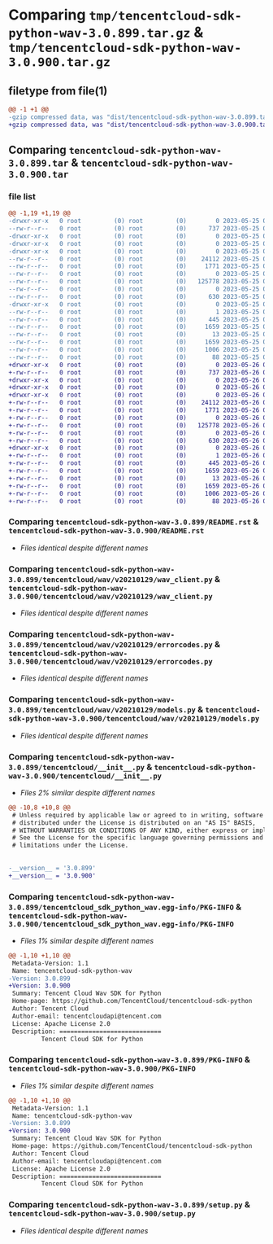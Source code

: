 # Comparing `tmp/tencentcloud-sdk-python-wav-3.0.899.tar.gz` & `tmp/tencentcloud-sdk-python-wav-3.0.900.tar.gz`

## filetype from file(1)

```diff
@@ -1 +1 @@
-gzip compressed data, was "dist/tencentcloud-sdk-python-wav-3.0.899.tar", last modified: Thu May 25 00:41:29 2023, max compression
+gzip compressed data, was "dist/tencentcloud-sdk-python-wav-3.0.900.tar", last modified: Fri May 26 02:32:20 2023, max compression
```

## Comparing `tencentcloud-sdk-python-wav-3.0.899.tar` & `tencentcloud-sdk-python-wav-3.0.900.tar`

### file list

```diff
@@ -1,19 +1,19 @@
-drwxr-xr-x   0 root         (0) root         (0)        0 2023-05-25 00:41:29.000000 tencentcloud-sdk-python-wav-3.0.899/
--rw-r--r--   0 root         (0) root         (0)      737 2023-05-25 00:41:29.000000 tencentcloud-sdk-python-wav-3.0.899/README.rst
-drwxr-xr-x   0 root         (0) root         (0)        0 2023-05-25 00:41:29.000000 tencentcloud-sdk-python-wav-3.0.899/tencentcloud/
-drwxr-xr-x   0 root         (0) root         (0)        0 2023-05-25 00:41:29.000000 tencentcloud-sdk-python-wav-3.0.899/tencentcloud/wav/
-drwxr-xr-x   0 root         (0) root         (0)        0 2023-05-25 00:41:29.000000 tencentcloud-sdk-python-wav-3.0.899/tencentcloud/wav/v20210129/
--rw-r--r--   0 root         (0) root         (0)    24112 2023-05-25 00:41:29.000000 tencentcloud-sdk-python-wav-3.0.899/tencentcloud/wav/v20210129/wav_client.py
--rw-r--r--   0 root         (0) root         (0)     1771 2023-05-25 00:41:29.000000 tencentcloud-sdk-python-wav-3.0.899/tencentcloud/wav/v20210129/errorcodes.py
--rw-r--r--   0 root         (0) root         (0)        0 2023-05-25 00:41:29.000000 tencentcloud-sdk-python-wav-3.0.899/tencentcloud/wav/v20210129/__init__.py
--rw-r--r--   0 root         (0) root         (0)   125778 2023-05-25 00:41:29.000000 tencentcloud-sdk-python-wav-3.0.899/tencentcloud/wav/v20210129/models.py
--rw-r--r--   0 root         (0) root         (0)        0 2023-05-25 00:41:29.000000 tencentcloud-sdk-python-wav-3.0.899/tencentcloud/wav/__init__.py
--rw-r--r--   0 root         (0) root         (0)      630 2023-05-25 00:41:29.000000 tencentcloud-sdk-python-wav-3.0.899/tencentcloud/__init__.py
-drwxr-xr-x   0 root         (0) root         (0)        0 2023-05-25 00:41:29.000000 tencentcloud-sdk-python-wav-3.0.899/tencentcloud_sdk_python_wav.egg-info/
--rw-r--r--   0 root         (0) root         (0)        1 2023-05-25 00:41:29.000000 tencentcloud-sdk-python-wav-3.0.899/tencentcloud_sdk_python_wav.egg-info/dependency_links.txt
--rw-r--r--   0 root         (0) root         (0)      445 2023-05-25 00:41:29.000000 tencentcloud-sdk-python-wav-3.0.899/tencentcloud_sdk_python_wav.egg-info/SOURCES.txt
--rw-r--r--   0 root         (0) root         (0)     1659 2023-05-25 00:41:29.000000 tencentcloud-sdk-python-wav-3.0.899/tencentcloud_sdk_python_wav.egg-info/PKG-INFO
--rw-r--r--   0 root         (0) root         (0)       13 2023-05-25 00:41:29.000000 tencentcloud-sdk-python-wav-3.0.899/tencentcloud_sdk_python_wav.egg-info/top_level.txt
--rw-r--r--   0 root         (0) root         (0)     1659 2023-05-25 00:41:29.000000 tencentcloud-sdk-python-wav-3.0.899/PKG-INFO
--rw-r--r--   0 root         (0) root         (0)     1006 2023-05-25 00:41:29.000000 tencentcloud-sdk-python-wav-3.0.899/setup.py
--rw-r--r--   0 root         (0) root         (0)       88 2023-05-25 00:41:29.000000 tencentcloud-sdk-python-wav-3.0.899/setup.cfg
+drwxr-xr-x   0 root         (0) root         (0)        0 2023-05-26 02:32:20.000000 tencentcloud-sdk-python-wav-3.0.900/
+-rw-r--r--   0 root         (0) root         (0)      737 2023-05-26 02:32:20.000000 tencentcloud-sdk-python-wav-3.0.900/README.rst
+drwxr-xr-x   0 root         (0) root         (0)        0 2023-05-26 02:32:20.000000 tencentcloud-sdk-python-wav-3.0.900/tencentcloud/
+drwxr-xr-x   0 root         (0) root         (0)        0 2023-05-26 02:32:20.000000 tencentcloud-sdk-python-wav-3.0.900/tencentcloud/wav/
+drwxr-xr-x   0 root         (0) root         (0)        0 2023-05-26 02:32:20.000000 tencentcloud-sdk-python-wav-3.0.900/tencentcloud/wav/v20210129/
+-rw-r--r--   0 root         (0) root         (0)    24112 2023-05-26 02:32:20.000000 tencentcloud-sdk-python-wav-3.0.900/tencentcloud/wav/v20210129/wav_client.py
+-rw-r--r--   0 root         (0) root         (0)     1771 2023-05-26 02:32:20.000000 tencentcloud-sdk-python-wav-3.0.900/tencentcloud/wav/v20210129/errorcodes.py
+-rw-r--r--   0 root         (0) root         (0)        0 2023-05-26 02:32:20.000000 tencentcloud-sdk-python-wav-3.0.900/tencentcloud/wav/v20210129/__init__.py
+-rw-r--r--   0 root         (0) root         (0)   125778 2023-05-26 02:32:20.000000 tencentcloud-sdk-python-wav-3.0.900/tencentcloud/wav/v20210129/models.py
+-rw-r--r--   0 root         (0) root         (0)        0 2023-05-26 02:32:20.000000 tencentcloud-sdk-python-wav-3.0.900/tencentcloud/wav/__init__.py
+-rw-r--r--   0 root         (0) root         (0)      630 2023-05-26 02:32:20.000000 tencentcloud-sdk-python-wav-3.0.900/tencentcloud/__init__.py
+drwxr-xr-x   0 root         (0) root         (0)        0 2023-05-26 02:32:20.000000 tencentcloud-sdk-python-wav-3.0.900/tencentcloud_sdk_python_wav.egg-info/
+-rw-r--r--   0 root         (0) root         (0)        1 2023-05-26 02:32:20.000000 tencentcloud-sdk-python-wav-3.0.900/tencentcloud_sdk_python_wav.egg-info/dependency_links.txt
+-rw-r--r--   0 root         (0) root         (0)      445 2023-05-26 02:32:20.000000 tencentcloud-sdk-python-wav-3.0.900/tencentcloud_sdk_python_wav.egg-info/SOURCES.txt
+-rw-r--r--   0 root         (0) root         (0)     1659 2023-05-26 02:32:20.000000 tencentcloud-sdk-python-wav-3.0.900/tencentcloud_sdk_python_wav.egg-info/PKG-INFO
+-rw-r--r--   0 root         (0) root         (0)       13 2023-05-26 02:32:20.000000 tencentcloud-sdk-python-wav-3.0.900/tencentcloud_sdk_python_wav.egg-info/top_level.txt
+-rw-r--r--   0 root         (0) root         (0)     1659 2023-05-26 02:32:20.000000 tencentcloud-sdk-python-wav-3.0.900/PKG-INFO
+-rw-r--r--   0 root         (0) root         (0)     1006 2023-05-26 02:32:20.000000 tencentcloud-sdk-python-wav-3.0.900/setup.py
+-rw-r--r--   0 root         (0) root         (0)       88 2023-05-26 02:32:20.000000 tencentcloud-sdk-python-wav-3.0.900/setup.cfg
```

### Comparing `tencentcloud-sdk-python-wav-3.0.899/README.rst` & `tencentcloud-sdk-python-wav-3.0.900/README.rst`

 * *Files identical despite different names*

### Comparing `tencentcloud-sdk-python-wav-3.0.899/tencentcloud/wav/v20210129/wav_client.py` & `tencentcloud-sdk-python-wav-3.0.900/tencentcloud/wav/v20210129/wav_client.py`

 * *Files identical despite different names*

### Comparing `tencentcloud-sdk-python-wav-3.0.899/tencentcloud/wav/v20210129/errorcodes.py` & `tencentcloud-sdk-python-wav-3.0.900/tencentcloud/wav/v20210129/errorcodes.py`

 * *Files identical despite different names*

### Comparing `tencentcloud-sdk-python-wav-3.0.899/tencentcloud/wav/v20210129/models.py` & `tencentcloud-sdk-python-wav-3.0.900/tencentcloud/wav/v20210129/models.py`

 * *Files identical despite different names*

### Comparing `tencentcloud-sdk-python-wav-3.0.899/tencentcloud/__init__.py` & `tencentcloud-sdk-python-wav-3.0.900/tencentcloud/__init__.py`

 * *Files 2% similar despite different names*

```diff
@@ -10,8 +10,8 @@
 # Unless required by applicable law or agreed to in writing, software
 # distributed under the License is distributed on an "AS IS" BASIS,
 # WITHOUT WARRANTIES OR CONDITIONS OF ANY KIND, either express or implied.
 # See the License for the specific language governing permissions and
 # limitations under the License.
 
 
-__version__ = '3.0.899'
+__version__ = '3.0.900'
```

### Comparing `tencentcloud-sdk-python-wav-3.0.899/tencentcloud_sdk_python_wav.egg-info/PKG-INFO` & `tencentcloud-sdk-python-wav-3.0.900/tencentcloud_sdk_python_wav.egg-info/PKG-INFO`

 * *Files 1% similar despite different names*

```diff
@@ -1,10 +1,10 @@
 Metadata-Version: 1.1
 Name: tencentcloud-sdk-python-wav
-Version: 3.0.899
+Version: 3.0.900
 Summary: Tencent Cloud Wav SDK for Python
 Home-page: https://github.com/TencentCloud/tencentcloud-sdk-python
 Author: Tencent Cloud
 Author-email: tencentcloudapi@tencent.com
 License: Apache License 2.0
 Description: ============================
         Tencent Cloud SDK for Python
```

### Comparing `tencentcloud-sdk-python-wav-3.0.899/PKG-INFO` & `tencentcloud-sdk-python-wav-3.0.900/PKG-INFO`

 * *Files 1% similar despite different names*

```diff
@@ -1,10 +1,10 @@
 Metadata-Version: 1.1
 Name: tencentcloud-sdk-python-wav
-Version: 3.0.899
+Version: 3.0.900
 Summary: Tencent Cloud Wav SDK for Python
 Home-page: https://github.com/TencentCloud/tencentcloud-sdk-python
 Author: Tencent Cloud
 Author-email: tencentcloudapi@tencent.com
 License: Apache License 2.0
 Description: ============================
         Tencent Cloud SDK for Python
```

### Comparing `tencentcloud-sdk-python-wav-3.0.899/setup.py` & `tencentcloud-sdk-python-wav-3.0.900/setup.py`

 * *Files identical despite different names*

